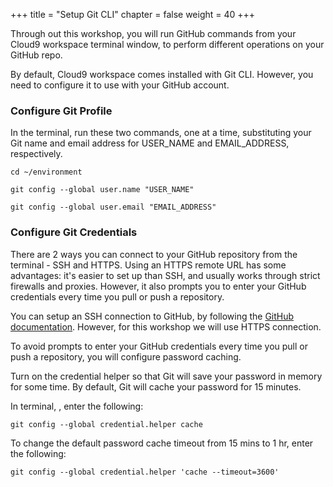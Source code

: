 +++
title = "Setup Git CLI"
chapter = false
weight = 40
+++

Through out this workshop, you will run GitHub commands from your Cloud9 workspace terminal window, to perform different operations on your GitHub repo.

By default, Cloud9 workspace comes installed with Git CLI. However, you need to configure it to use with your GitHub account.

### Configure Git Profile

In the terminal, run these two commands, one at a time, substituting your Git name and email address for USER_NAME and EMAIL_ADDRESS, respectively.

`cd ~/environment`

`git config --global user.name "USER_NAME"`

`git config --global user.email "EMAIL_ADDRESS"`

### Configure Git Credentials

There are 2 ways you can connect to your GitHub repository from the terminal - SSH and HTTPS. Using an HTTPS remote URL has some advantages: it's easier to set up than SSH, and usually works through strict firewalls and proxies. However, it also prompts you to enter your GitHub credentials every time you pull or push a repository.

You can setup an SSH connection to GitHub, by following the [GitHub documentation](https://help.github.com/en/articles/connecting-to-github-with-ssh). However, for this workshop we will use HTTPS connection. 

To avoid prompts to enter your GitHub credentials every time you pull or push a repository, you will configure password caching.

Turn on the credential helper so that Git will save your password in memory for some time. By default, Git will cache your password for 15 minutes.

In terminal, , enter the following:

`git config --global credential.helper cache`

To change the default password cache timeout from 15 mins to 1 hr, enter the following:

`git config --global credential.helper 'cache --timeout=3600'`